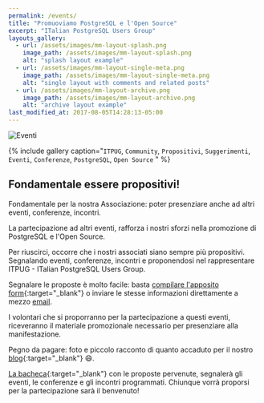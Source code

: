 ```yaml
---
permalink: /events/
title: "Promuoviamo PostgreSQL e l'Open Source"
excerpt: "ITalian PostgreSQL Users Group"
layouts_gallery:
  - url: /assets/images/mm-layout-splash.png
    image_path: /assets/images/mm-layout-splash.png
    alt: "splash layout example"
  - url: /assets/images/mm-layout-single-meta.png
    image_path: /assets/images/mm-layout-single-meta.png
    alt: "single layout with comments and related posts"
  - url: /assets/images/mm-layout-archive.png
    image_path: /assets/images/mm-layout-archive.png
    alt: "archive layout example"
last_modified_at: 2017-08-05T14:28:13-05:00
---
```


![Eventi]({{site.baseurl}}/assets/images/eventi.jpg)

{% include gallery caption="`ITPUG`, `Community`, `Propositivi`, `Suggerimenti`, `Eventi`, `Conferenze`, `PostgreSQL`, `Open Source` " %}

## Fondamentale essere propositivi!

Fondamentale per la nostra Associazione: poter presenziare anche ad altri eventi, conferenze, incontri.

La partecipazione ad altri eventi, rafforza i nostri sforzi nella promozione di PostgreSQL e l'Open Source.

Per riuscirci, occorre che i nostri associati siano sempre più propositivi. Segnalando eventi, conferenze, incontri e proponendosi nel rappresentare ITPUG - ITalian PostgreSQL Users Group.

Segnalare le proposte è molto facile: basta [compilare l'apposito form](https://docs.google.com/forms/d/e/1FAIpQLSdfePlsGR-HzfXJbmrrdy7O8DfEREP9SSZ-4zxSWXYOlrVg9A/viewform){:target="_blank"} o inviare le stesse informazioni direttamente a mezzo [email](mailto:info@itpug.org).

I volontari che si proporranno per la partecipazione a questi eventi, riceveranno il materiale promozionale necessario per presenziare alla manifestazione.

Pegno da pagare: foto e piccolo racconto di quanto accaduto per il nostro [blog](http://blog.itpug.org/){:target="_blank"} :smile:.

[La bacheca]({{site.baseurl}}/bacheca/){:target="_blank"} con le proposte pervenute, segnalerà gli eventi, le conferenze e gli incontri programmati. Chiunque vorrà proporsi per la partecipazione sarà il benvenuto!
